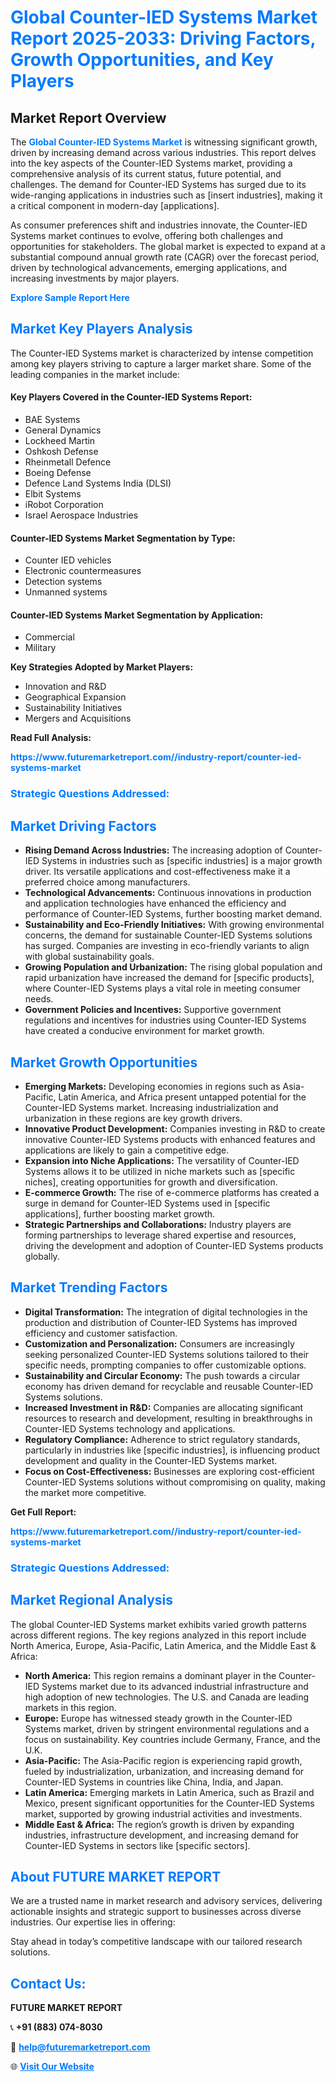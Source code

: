 <h1 style="color: #007BFF;">Global Counter-IED Systems Market Report 2025-2033: Driving Factors, Growth Opportunities, and Key Players</h1>

<section id="overview">
<h2>Market Report Overview</h2>
<p>The <a href="https://www.futuremarketreport.com//industry-report/counter-ied-systems-market" style="color: #007BFF; text-decoration: none;"><strong>Global Counter-IED Systems Market</strong></a> is witnessing significant growth, driven by increasing demand across various industries. This report delves into the key aspects of the Counter-IED Systems market, providing a comprehensive analysis of its current status, future potential, and challenges. The demand for Counter-IED Systems has surged due to its wide-ranging applications in industries such as [insert industries], making it a critical component in modern-day [applications].</p>
<p>As consumer preferences shift and industries innovate, the Counter-IED Systems market continues to evolve, offering both challenges and opportunities for stakeholders. The global market is expected to expand at a substantial compound annual growth rate (CAGR) over the forecast period, driven by technological advancements, emerging applications, and increasing investments by major players.</p>
</section>

<section id="overview">
<p><a href="https://www.futuremarketreport.com//request-sample/reportId=89802" style="color: #007BFF; text-decoration: none;"><strong>Explore Sample Report Here</strong></a></p>
</section>

<section id="key-players">
<h2 style="color: #007BFF;">Market Key Players Analysis</h2>
<p>The Counter-IED Systems market is characterized by intense competition among key players striving to capture a larger market share. Some of the leading companies in the market include:</p>
<h4>Key Players Covered in the Counter-IED Systems Report:</h4>
<ul><li>BAE Systems</li><li>General Dynamics</li><li>Lockheed Martin</li><li>Oshkosh Defense</li><li>Rheinmetall Defence</li><li>Boeing Defense</li><li>Defence Land Systems India (DLSI)</li><li>Elbit Systems</li><li>iRobot Corporation</li><li>Israel Aerospace Industries</li></ul>
<h4>Counter-IED Systems Market Segmentation by Type:</h4>
<ul><li>Counter IED vehicles</li><li>Electronic countermeasures</li><li>Detection systems</li><li>Unmanned systems</li></ul>

<h4>Counter-IED Systems Market Segmentation by Application:</h4>
<ul><li>Commercial</li><li>Military</li></ul>
<p><strong>Key Strategies Adopted by Market Players:</strong></p>
<ul>
<li>Innovation and R&D</li>
<li>Geographical Expansion</li>
<li>Sustainability Initiatives</li>
<li>Mergers and Acquisitions</li>
</ul>
</section>

<section>
<p><strong>Read Full Analysis: </strong></p><a href="https://www.futuremarketreport.com//industry-report/counter-ied-systems-market" style="color: #007BFF; text-decoration: none;"><strong>https://www.futuremarketreport.com//industry-report/counter-ied-systems-market</strong></a>
<h3 style="color: #007BFF;">Strategic Questions Addressed:</h3>
</section>

<section id="driving-factors">
<h2 style="color: #007BFF;">Market Driving Factors</h2>
<ul>
<li><strong>Rising Demand Across Industries:</strong> The increasing adoption of Counter-IED Systems in industries such as [specific industries] is a major growth driver. Its versatile applications and cost-effectiveness make it a preferred choice among manufacturers.</li>
<li><strong>Technological Advancements:</strong> Continuous innovations in production and application technologies have enhanced the efficiency and performance of Counter-IED Systems, further boosting market demand.</li>
<li><strong>Sustainability and Eco-Friendly Initiatives:</strong> With growing environmental concerns, the demand for sustainable Counter-IED Systems solutions has surged. Companies are investing in eco-friendly variants to align with global sustainability goals.</li>
<li><strong>Growing Population and Urbanization:</strong> The rising global population and rapid urbanization have increased the demand for [specific products], where Counter-IED Systems plays a vital role in meeting consumer needs.</li>
<li><strong>Government Policies and Incentives:</strong> Supportive government regulations and incentives for industries using Counter-IED Systems have created a conducive environment for market growth.</li>
</ul>
</section>

<section id="growth-opportunities">
<h2 style="color: #007BFF;">Market Growth Opportunities</h2>
<ul>
<li><strong>Emerging Markets:</strong> Developing economies in regions such as Asia-Pacific, Latin America, and Africa present untapped potential for the Counter-IED Systems market. Increasing industrialization and urbanization in these regions are key growth drivers.</li>
<li><strong>Innovative Product Development:</strong> Companies investing in R&D to create innovative Counter-IED Systems products with enhanced features and applications are likely to gain a competitive edge.</li>
<li><strong>Expansion into Niche Applications:</strong> The versatility of Counter-IED Systems allows it to be utilized in niche markets such as [specific niches], creating opportunities for growth and diversification.</li>
<li><strong>E-commerce Growth:</strong> The rise of e-commerce platforms has created a surge in demand for Counter-IED Systems used in [specific applications], further boosting market growth.</li>
<li><strong>Strategic Partnerships and Collaborations:</strong> Industry players are forming partnerships to leverage shared expertise and resources, driving the development and adoption of Counter-IED Systems products globally.</li>
</ul>
</section>

<section id="trending-factors">
<h2 style="color: #007BFF;">Market Trending Factors</h2>
<ul>
<li><strong>Digital Transformation:</strong> The integration of digital technologies in the production and distribution of Counter-IED Systems has improved efficiency and customer satisfaction.</li>
<li><strong>Customization and Personalization:</strong> Consumers are increasingly seeking personalized Counter-IED Systems solutions tailored to their specific needs, prompting companies to offer customizable options.</li>
<li><strong>Sustainability and Circular Economy:</strong> The push towards a circular economy has driven demand for recyclable and reusable Counter-IED Systems solutions.</li>
<li><strong>Increased Investment in R&D:</strong> Companies are allocating significant resources to research and development, resulting in breakthroughs in Counter-IED Systems technology and applications.</li>
<li><strong>Regulatory Compliance:</strong> Adherence to strict regulatory standards, particularly in industries like [specific industries], is influencing product development and quality in the Counter-IED Systems market.</li>
<li><strong>Focus on Cost-Effectiveness:</strong> Businesses are exploring cost-efficient Counter-IED Systems solutions without compromising on quality, making the market more competitive.</li>
</ul>
</section>

<section>
<p><strong>Get Full Report: </strong></p><a href="https://www.futuremarketreport.com//industry-report/counter-ied-systems-market" style="color: #007BFF; text-decoration: none;"><strong>https://www.futuremarketreport.com//industry-report/counter-ied-systems-market</strong></a>
<h3 style="color: #007BFF;">Strategic Questions Addressed:</h3>
</section>


<section id="regional-analysis">
<h2 style="color: #007BFF;">Market Regional Analysis</h2>
<p>The global Counter-IED Systems market exhibits varied growth patterns across different regions. The key regions analyzed in this report include North America, Europe, Asia-Pacific, Latin America, and the Middle East & Africa:</p>
<ul>
<li><strong>North America:</strong> This region remains a dominant player in the Counter-IED Systems market due to its advanced industrial infrastructure and high adoption of new technologies. The U.S. and Canada are leading markets in this region.</li>
<li><strong>Europe:</strong> Europe has witnessed steady growth in the Counter-IED Systems market, driven by stringent environmental regulations and a focus on sustainability. Key countries include Germany, France, and the U.K.</li>
<li><strong>Asia-Pacific:</strong> The Asia-Pacific region is experiencing rapid growth, fueled by industrialization, urbanization, and increasing demand for Counter-IED Systems in countries like China, India, and Japan.</li>
<li><strong>Latin America:</strong> Emerging markets in Latin America, such as Brazil and Mexico, present significant opportunities for the Counter-IED Systems market, supported by growing industrial activities and investments.</li>
<li><strong>Middle East & Africa:</strong> The region’s growth is driven by expanding industries, infrastructure development, and increasing demand for Counter-IED Systems in sectors like [specific sectors].</li>
</ul>
</section>

<footer>
<h2 style="color: #007BFF;">About FUTURE MARKET REPORT</h2>
<p>We are a trusted name in market research and advisory services, delivering actionable insights and strategic support to businesses across diverse industries. Our expertise lies in offering:</p>

<p>Stay ahead in today’s competitive landscape with our tailored research solutions.</p>

<h2 style="color: #007BFF;">Contact Us:</h2>
<p><strong>FUTURE MARKET REPORT</strong></p>
<p>📞 <strong>+91 (883) 074-8030</strong></p>
<p>📧 <strong><a href="mailto:help@futuremarketreport.com" style="color: #007BFF;">help@futuremarketreport.com</a></strong></p>
<p>🌐 <strong><a href="https://www.futuremarketreport.com/" style="color: #007BFF;">Visit Our Website</a></strong></p>
</footer>